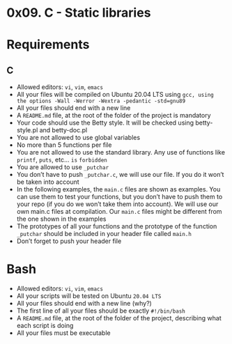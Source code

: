 # 0x09. C - Static libraries

# Requirements

## C

- Allowed editors: `vi`, `vim`, `emacs`
- All your files will be compiled on Ubuntu 20.04 LTS using `gcc, using the options -Wall -Werror -Wextra -pedantic -std=gnu89`
- All your files should end with a new line
- A `README.md` file, at the root of the folder of the project is mandatory
- Your code should use the Betty style. It will be checked using betty-style.pl and betty-doc.pl
- You are not allowed to use global variables
- No more than 5 functions per file
- You are not allowed to use the standard library. Any use of functions like `printf`, `puts`, etc… `is` `forbidden`
- You are allowed to use `_putchar`
- You don’t have to push `_putchar.c`, we will use our file. If you do it won’t be taken into account
- In the following examples, the `main.c` files are shown as examples. You can use them to test your functions, but you don’t have to push them to your repo (if you do we won’t take them into account). We will use our own main.c files at compilation. Our `main.c` files might be different from the one shown in the examples
- The prototypes of all your functions and the prototype of the function `_putchar` should be included in your header file called `main.h`
- Don’t forget to push your header file


# Bash
- Allowed editors: `vi`, `vim`, `emacs`
- All your scripts will be tested on Ubuntu `20.04 LTS`
- All your files should end with a new line (why?)
- The first line of all your files should be exactly `#!/bin/bash`
- A `README.md` file, at the root of the folder of the project, describing what each script is doing
- All your files must be executable
